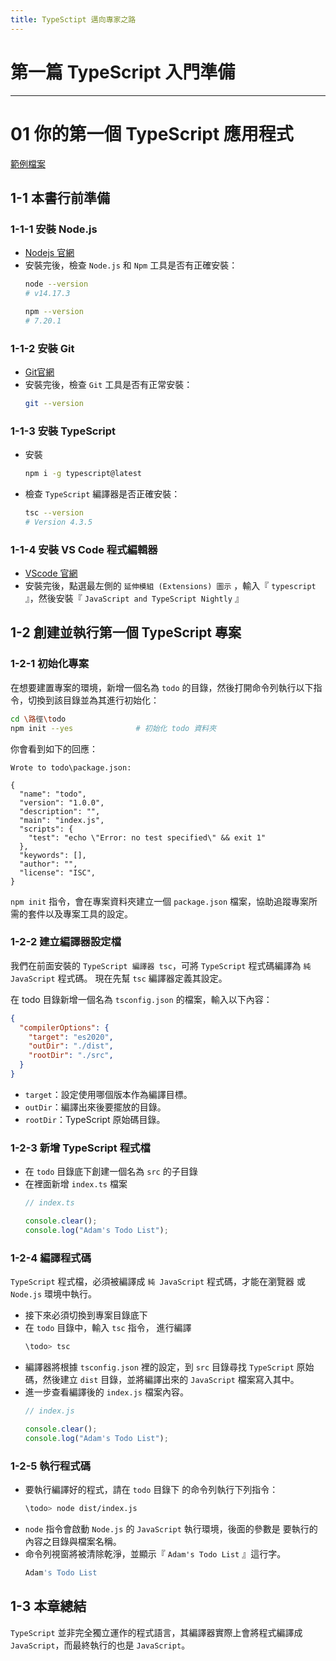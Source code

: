 ```yaml
---
title: TypeSctipt 邁向專家之路
---
```


# 第一篇 TypeScript 入門準備
---
# 01 你的第一個 TypeScript 應用程式

[範例檔案](https://www.flag.com.tw/bk/st/F1485)

## 1-1 本書行前準備
### 1-1-1 安裝 Node.js
  - [Nodejs 官網](https://nodejs.org/en)
  - 安裝完後，檢查 `Node.js` 和 `Npm` 工具是否有正確安裝：
    ```sh
    node --version
    # v14.17.3

    npm --version
    # 7.20.1
    ```

### 1-1-2 安裝 Git
  - [Git官網](https://git-scm.com/)
  - 安裝完後，檢查 `Git` 工具是否有正常安裝：
    ```sh
    git --version
    ```

### 1-1-3 安裝 TypeScript
  - 安裝
    ```sh
    npm i -g typescript@latest
    ```
  - 檢查 `TypeScript` 編譯器是否正確安裝：
    ```sh
    tsc --version
    # Version 4.3.5
    ```

### 1-1-4 安裝 VS Code 程式編輯器
  - [VScode 官網](https://code.visualstudio.com/)
  - 安裝完後，點選最左側的 `延伸模組 (Extensions) 圖示` ，輸入『 `typescript` 』，然後安裝『 `JavaScript and TypeScript Nightly` 』

## 1-2 創建並執行第一個 TypeScript 專案
### 1-2-1 初始化專案
  在想要建置專案的環境，新增一個名為 `todo` 的目錄，然後打開命令列執行以下指令，切換到該目錄並為其進行初始化：
  ```sh
  cd \路徑\todo
  npm init --yes              # 初始化 todo 資料夾
  ```

  你會看到如下的回應：
  ```
  Wrote to todo\package.json:

  {
    "name": "todo",
    "version": "1.0.0",
    "description": "",
    "main": "index.js",
    "scripts": {
      "test": "echo \"Error: no test specified\" && exit 1"
    },
    "keywords": [],
    "author": "",
    "license": "ISC",
  }
  ```

  `npm init` 指令，會在專案資料夾建立一個 `package.json` 檔案，協助追蹤專案所需的套件以及專案工具的設定。

### 1-2-2 建立編譯器設定檔
  我們在前面安裝的 `TypeScript 編譯器 tsc`，可將 `TypeScript` 程式碼編譯為 `純 JavaScript` 程式碼。
  現在先幫 `tsc` 編譯器定義其設定。

  在 todo 目錄新增一個名為 `tsconfig.json` 的檔案，輸入以下內容：
  ```json
  {
    "compilerOptions": {
      "target": "es2020",
      "outDir": "./dist",
      "rootDir": "./src",
    }
  }
  ```

  - `target`：設定使用哪個版本作為編譯目標。
  - `outDir`：編譯出來後要擺放的目錄。
  - `rootDir`：TypeScript 原始碼目錄。

### 1-2-3 新增 TypeScript 程式檔
  - 在 `todo` 目錄底下創建一個名為 `src` 的子目錄
  - 在裡面新增 `index.ts` 檔案
    ```ts
    // index.ts

    console.clear();
    console.log("Adam's Todo List");
    ```

### 1-2-4 編譯程式碼
  `TypeScript` 程式檔，必須被編譯成 `純 JavaScript` 程式碼，才能在瀏覽器 或 `Node.js` 環境中執行。
  - 接下來必須切換到專案目錄底下
  - 在 `todo` 目錄中，輸入 `tsc` 指令， 進行編譯
    ```sh
    \todo> tsc
    ```
  - 編譯器將根據 `tsconfig.json` 裡的設定，到 `src` 目錄尋找 `TypeScript` 原始碼，然後建立 `dist` 目錄，並將編譯出來的 `JavaScript` 檔案寫入其中。
  - 進一步查看編譯後的 `index.js` 檔案內容。
    ```js
    // index.js

    console.clear();
    console.log("Adam's Todo List");
    ```

### 1-2-5 執行程式碼
  - 要執行編譯好的程式，請在 `todo` 目錄下 的命令列執行下列指令：
    ```sh
    \todo> node dist/index.js
    ```
  - `node` 指令會啟動 `Node.js` 的 `JavaScript` 執行環境，後面的參數是 要執行的內容之目錄與檔案名稱。
  - 命令列視窗將被清除乾淨，並顯示『 `Adam's Todo List` 』這行字。
    ```sh
    Adam's Todo List
    ```

## 1-3 本章總結
  `TypeScript` 並非完全獨立運作的程式語言，其編譯器實際上會將程式編譯成 `JavaScript`，而最終執行的也是 `JavaScript`。
